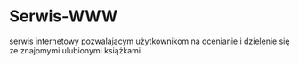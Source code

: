 # Serwis-WWW
serwis internetowy pozwalającym użytkownikom na ocenianie i dzielenie się ze znajomymi ulubionymi książkami
